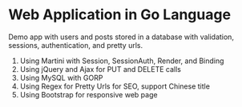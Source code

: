 Web Application in Go Language
======

Demo app with users and posts stored in a database with validation, sessions, authentication, and pretty urls.

1. Using Martini with Session, SessionAuth, Render, and Binding
2. Using jQuery and Ajax for PUT and DELETE calls
3. Using MySQL with GORP
4. Using Regex for Pretty Urls for SEO, support Chinese title
5. Using Bootstrap for responsive web page
